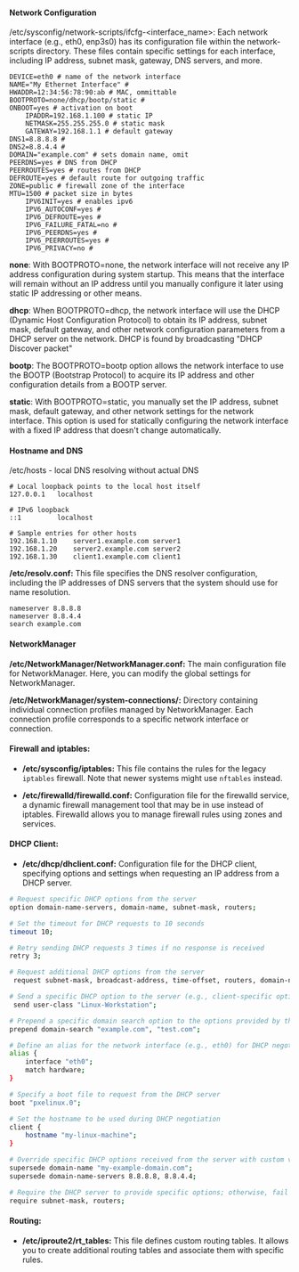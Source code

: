 #### Network Configuration

/etc/sysconfig/network-scripts/ifcfg-<interface_name>: Each network interface (e.g., eth0, enp3s0) has its configuration file within the network-scripts directory. These files contain specific settings for each interface, including IP address, subnet mask, gateway, DNS servers, and more.

```
DEVICE=eth0 # name of the network interface
NAME="My Ethernet Interface" #
HWADDR=12:34:56:78:90:ab # MAC, ommittable
BOOTPROTO=none/dhcp/bootp/static #
ONBOOT=yes # activation on boot
	IPADDR=192.168.1.100 # static IP
	NETMASK=255.255.255.0 # static mask
	GATEWAY=192.168.1.1 # default gateway
DNS1=8.8.8.8 #
DNS2=8.8.4.4 #
DOMAIN="example.com" # sets domain name, omit
PEERDNS=yes # DNS from DHCP
PEERROUTES=yes # routes from DHCP
DEFROUTE=yes # default route for outgoing traffic
ZONE=public # firewall zone of the interface
MTU=1500 # packet size in bytes
	IPV6INIT=yes # enables ipv6
	IPV6_AUTOCONF=yes # 
	IPV6_DEFROUTE=yes #
	IPV6_FAILURE_FATAL=no #
	IPV6_PEERDNS=yes #
	IPV6_PEERROUTES=yes #
	IPV6_PRIVACY=no #
```


**none**: With BOOTPROTO=none, the network interface will not receive any IP address configuration during system startup. This means that the interface will remain without an IP address until you manually configure it later using static IP addressing or other means.

**dhcp**: When BOOTPROTO=dhcp, the network interface will use the DHCP (Dynamic Host Configuration Protocol) to obtain its IP address, subnet mask, default gateway, and other network configuration parameters from a DHCP server on the network.
DHCP is found by broadcasting "DHCP Discover packet"

**bootp**: The BOOTPROTO=bootp option allows the network interface to use the BOOTP (Bootstrap Protocol) to acquire its IP address and other configuration details from a BOOTP server.

**static**: With BOOTPROTO=static, you manually set the IP address, subnet mask, default gateway, and other network settings for the network interface. This option is used for statically configuring the network interface with a fixed IP address that doesn't change automatically.
#### Hostname and DNS

/etc/hosts - local DNS resolving without actual DNS
```
# Local loopback points to the local host itself
127.0.0.1   localhost

# IPv6 loopback
::1         localhost

# Sample entries for other hosts
192.168.1.10    server1.example.com server1
192.168.1.20    server2.example.com server2
192.168.1.30    client1.example.com client1
 ```
**/etc/resolv.conf:** This file specifies the DNS resolver configuration, including the IP addresses of DNS servers that the system should use for name resolution.
```
nameserver 8.8.8.8
nameserver 8.8.4.4
search example.com
```


#### NetworkManager

 **/etc/NetworkManager/NetworkManager.conf:** The main configuration file for NetworkManager. Here, you can modify the global settings for NetworkManager.
   
 **/etc/NetworkManager/system-connections/:** Directory containing individual connection profiles managed by NetworkManager. Each connection profile corresponds to a specific network interface or connection.

#### **Firewall and iptables:**

- **/etc/sysconfig/iptables:** This file contains the rules for the legacy `iptables` firewall. Note that newer systems might use `nftables` instead.
    
- **/etc/firewalld/firewalld.conf:** Configuration file for the firewalld service, a dynamic firewall management tool that may be in use instead of iptables. Firewalld allows you to manage firewall rules using zones and services.

#### **DHCP Client:**

- **/etc/dhcp/dhclient.conf:** Configuration file for the DHCP client, specifying options and settings when requesting an IP address from a DHCP server.

```bash
# Request specific DHCP options from the server
option domain-name-servers, domain-name, subnet-mask, routers;

# Set the timeout for DHCP requests to 10 seconds
timeout 10;

# Retry sending DHCP requests 3 times if no response is received
retry 3;

# Request additional DHCP options from the server
 request subnet-mask, broadcast-address, time-offset, routers, domain-name, domain-name-servers, host-name;

# Send a specific DHCP option to the server (e.g., client-specific option)
 send user-class "Linux-Workstation";

# Prepend a specific domain search option to the options provided by the server
prepend domain-search "example.com", "test.com";

# Define an alias for the network interface (e.g., eth0) for DHCP negotiation
alias {
    interface "eth0";
    match hardware;
}

# Specify a boot file to request from the DHCP server
boot "pxelinux.0";

# Set the hostname to be used during DHCP negotiation
client {
    hostname "my-linux-machine";
}

# Override specific DHCP options received from the server with custom values
supersede domain-name "my-example-domain.com";
supersede domain-name-servers 8.8.8.8, 8.8.4.4;

# Require the DHCP server to provide specific options; otherwise, fail
require subnet-mask, routers;
 ```

#### **Routing:**

- **/etc/iproute2/rt_tables:** This file defines custom routing tables. It allows you to create additional routing tables and associate them with specific rules.